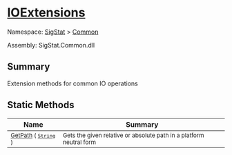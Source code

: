# [IOExtensions](./IOExtensions.md)

Namespace: [SigStat]() > [Common](./README.md)

Assembly: SigStat.Common.dll

## Summary
Extension methods for common IO operations

## Static Methods

| Name | Summary | 
| --- | --- | 
| <sub>[GetPath](./Methods/IOExtensions-100663401.md) ( [`String`](https://docs.microsoft.com/en-us/dotnet/api/System.String) )</sub><div style="z-index: 1; position: absolute;"><img width=200 style="max-height:100%;max-width:100%;"/></div>| <sub>Gets the given relative or absolute path in a platform neutral form</sub>| <br>


